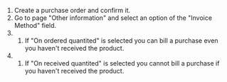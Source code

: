1.  Create a purchase order and confirm it.
2.  Go to page "Other information" and select an option of the "Invoice
    Method" field.
3.  1.  If "On ordered quantited" is selected you can bill a purchase
        even you haven't received the product.
4.  1.  If "On received quantited" is selected you cannot bill a
        purchase if you haven't received the product.
